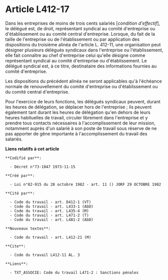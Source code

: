 # Article L412-17

Dans les entreprises de moins de trois cents salariés [*condition d'effectif*], le délégué est, de droit, représentant
syndical au comité d'entreprise ou d'établissement ou au comité central d'entreprise. Lorsque, du fait de la taille de
l'entreprise ou de l'établissement ou par application des dispositions du troisième alinéa de l'article L. 412-11, une
organisation peut désigner plusieurs délégués syndicaux dans l'entreprise ou l'établissement, elle fait connaître au chef
d'entreprise celui qu'elle désigne comme représentant syndical au comité d'entreprise ou d'établissement. Le délégué syndical
est, à ce titre, destinataire des informations fournies au comité d'entreprise.

Les dispositions du précédent alinéa ne seront applicables qu'à l'échéance normale de renouvellement du comité d'entreprise
ou d'établissement ou du comité central d'entreprise.

Pour l'exercice de leurs fonctions, les délégués syndicaux peuvent, durant les heures de délégation, se déplacer hors de
l'entreprise ; ils peuvent également tant durant les heures de délégation qu'en dehors de leurs heures habituelles de
travail, circuler librement dans l'entreprise et y prendre tous contacts nécessaires à l'accomplissement de leur mission,
notamment auprès d'un salarié à son poste de travail sous réserve de ne pas apporter de gêne importante à l'accomplissement
du travail des salariés.

**Liens relatifs à cet article**

	**Codifié par**:

	  - Décret n°73-1047 1973-11-15

	**Créé par**:

	  - Loi n°82-915 du 28 octobre 1982 - art. 11 () JORF 29 OCTOBRE 1982

	**Cité par**:

	  - Code du travail - art. D412-1 (VT)
	  - Code du travail - art. L433-1 (AbD)
	  - Code du travail - art. L435-4 (M)
	  - Code du travail - art. L471-2 (T)
	  - Code du travail - art. L481-2 (AbD)

	**Nouveaux textes**:

	  - Code du travail - art. L412-21 (M)

	**Cite**:

	  - Code du travail L412-11 AL. 3

	**Liens**:

	  - TXT_ASSOCIE: Code du travail L471-2 : Sanctions pénales
